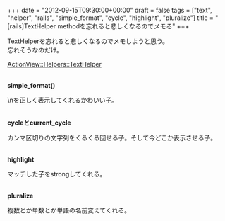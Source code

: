 +++
date = "2012-09-15T09:30:00+00:00"
draft = false
tags = ["text", "helper", "rails", "simple_format", "cycle", "highlight", "pluralize"]
title = "[rails]TextHelper methodを忘れると悲しくなるのでメモる"
+++
<p>TextHelperを忘れると悲しくなるのでメモしようと思う。<br />忘れそうなのだけ。 </p>&#13;
<p><a href="http://api.rubyonrails.org/classes/ActionView/Helpers/TextHelper.html">ActionView::Helpers::TextHelper</a></p>&#13;
<p><strong><br />simple_format()</strong></p>&#13;
<p>\nを正しく表示してくれるかわいい子。</p>&#13;
<p><strong><br />cycleとcurrent_cycle</strong></p>&#13;
<p>カンマ区切りの文字列をくるくる回せる子。そして今どこか表示させる子。</p>&#13;
<p><strong><br />highlight</strong></p>&#13;
<p>マッチした子をstrongしてくれる。 </p>&#13;
<p><br /><strong>pluralize</strong></p>&#13;
<p>複数とか単数とか単語の名前変えてくれる。</p> 